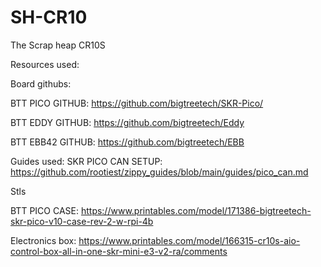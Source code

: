# SH-CR10
The Scrap heap CR10S

Resources used:

  Board githubs:
  
  BTT PICO GITHUB: 
  https://github.com/bigtreetech/SKR-Pico/
  
  BTT EDDY GITHUB: 
  https://github.com/bigtreetech/Eddy
  
  BTT EBB42 GITHUB: 
  https://github.com/bigtreetech/EBB
  
  Guides used:
  SKR PICO CAN SETUP: 
  https://github.com/rootiest/zippy_guides/blob/main/guides/pico_can.md

  Stls

  BTT PICO CASE:
  https://www.printables.com/model/171386-bigtreetech-skr-pico-v10-case-rev-2-w-rpi-4b

  Electronics box:
  https://www.printables.com/model/166315-cr10s-aio-control-box-all-in-one-skr-mini-e3-v2-ra/comments